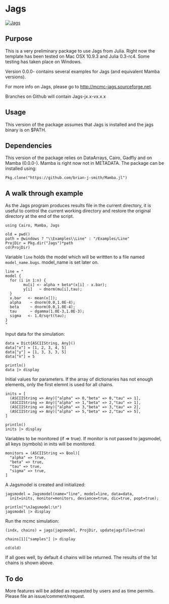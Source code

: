 # Jags


[![Jags](http://pkg.julialang.org/badges/Jags_release.svg)](http://pkg.julialang.org/?pkg=Jags&ver=release)

## Purpose

This is a very preliminary package to use Jags from Julia. Right now the template has been tested on Mac OSX 10.9.3 and Julia 0.3-rc4. Some testing has taken place on Windows.

Version 0.0.0- contains several examples for Jags (and equivalent Mamba versions).

For more info on Jags, please go to <http://mcmc-jags.sourceforge.net>.

Branches on Github will contain Jags-jx.x-vx.x.x

## Usage

This version of the package assumes that Jags is installed and the jags binary is on $PATH.


## Dependencies

This version of the package relies on DataArrays, Cairo, Gadfly and on Mamba (0.0.0-).
Mamba is right now not in METADATA. The package can be installed using:

```
Pkg.clone("https://github.com/brian-j-smith/Mamba.jl")
```

## A walk through example

As the Jags program produces results file in the current directory,
it is useful to control the current working directory and restore
the original directory at the end of the script.

```
using Cairo, Mamba, Jags

old = pwd()
path = @windows ? "\\Examples\\Line" : "/Examples/Line"
ProjDir = Pkg.dir("Jags")*path
cd(ProjDir)
```

Variable `line` holds the model which will be writtten to a file
named `model_name.bugs`. model_name is set later on.

```
line = "
model {
  for (i in 1:n) {
        mu[i] <- alpha + beta*(x[i] - x.bar);
        y[i]   ~ dnorm(mu[i],tau);
  }
  x.bar   <- mean(x[]);
  alpha    ~ dnorm(0.0,1.0E-4);
  beta     ~ dnorm(0.0,1.0E-4);
  tau      ~ dgamma(1.0E-3,1.0E-3);
  sigma   <- 1.0/sqrt(tau);
}
"
```

Input data for the simulation:

```
data = Dict{ASCIIString, Any}()
data["x"] = [1, 2, 3, 4, 5]
data["y"] = [1, 3, 3, 3, 5]
data["n"] = 5

println()
data |> display
```

Initial values for parameters. If the array of dictionaries has
not enough elements, only the first elemnt is used for all chains.

```
inits = [
  (ASCIIString => Any)["alpha" => 0,"beta" => 0,"tau" => 1],
  (ASCIIString => Any)["alpha" => 1,"beta" => 2,"tau" => 1],
  (ASCIIString => Any)["alpha" => 3,"beta" => 3,"tau" => 2],
  (ASCIIString => Any)["alpha" => 5,"beta" => 2,"tau" => 5],
]

println()
inits |> display
```

Variables to be monitored (if => true). If monitor is not passed
to jagsmodel, all keys (symbols) in inits will be monitored.

```
monitors = (ASCIIString => Bool)[
  "alpha" => true,
  "beta" => true,
  "tau" => true,
  "sigma" => true,
]
```

A Jagsmodel is created and initialized:

```
jagsmodel = Jagsmodel(name="line", model=line, data=data,
  init=inits, monitor=monitors, deviance=true, dic=true, popt=true);

println("\nJagsmodel:\n")
jagsmodel |> display
```

Run the mcmc simulation:

```
(indx, chains) = jags(jagsmodel, ProjDir, updatejagsfile=true)

chains[1]["samples"] |> display

cd(old)
```

If all goes well, by default 4 chains will be returned. The results of the 1st chains
is shown above.


## To do

More features will be added as requested by users and as time permits. Please file an issue/comment/request.

